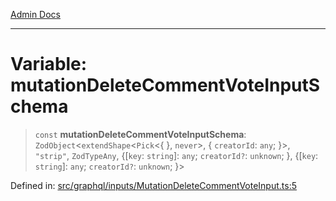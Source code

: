 [Admin Docs](/)

***

# Variable: mutationDeleteCommentVoteInputSchema

> `const` **mutationDeleteCommentVoteInputSchema**: `ZodObject`\<`extendShape`\<`Pick`\<\{ \}, `never`\>, \{ `creatorId`: `any`; \}\>, `"strip"`, `ZodTypeAny`, \{[`key`: `string`]: `any`; `creatorId?`: `unknown`; \}, \{[`key`: `string`]: `any`; `creatorId?`: `unknown`; \}\>

Defined in: [src/graphql/inputs/MutationDeleteCommentVoteInput.ts:5](https://github.com/gautam-divyanshu/talawa-api/blob/84910820371ade6fdca33545b3a0fc1e929731b2/src/graphql/inputs/MutationDeleteCommentVoteInput.ts#L5)
